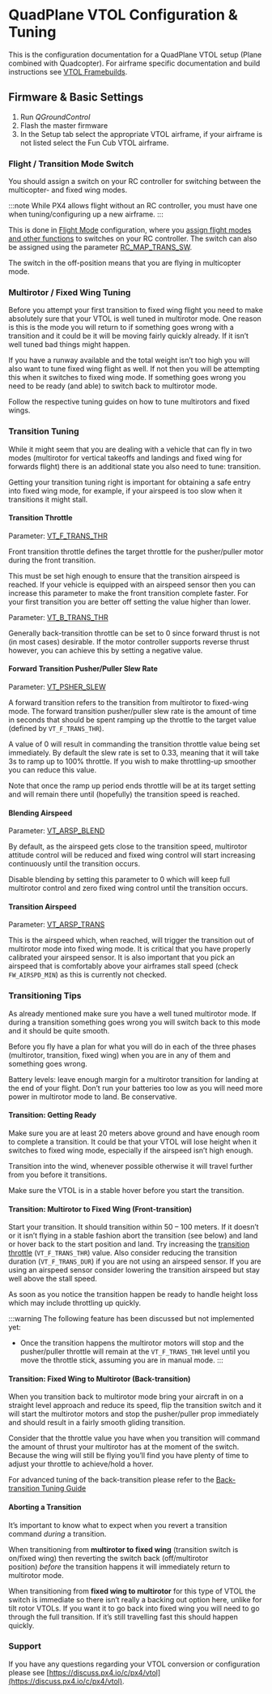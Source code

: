 # QuadPlane VTOL Configuration & Tuning

This is the configuration documentation for a QuadPlane VTOL setup (Plane combined with Quadcopter).
For airframe specific documentation and build instructions see [VTOL Framebuilds](../frames_vtol/README.md).

## Firmware & Basic Settings

1. Run *QGroundControl*
2. Flash the master firmware
3. In the Setup tab select the appropriate VTOL airframe, if your airframe is not listed select the Fun Cub VTOL airframe.


### Flight / Transition Mode Switch

You should assign a switch on your RC controller for switching between the multicopter- and fixed wing modes.

:::note
While PX4 allows flight without an RC controller, you must have one when tuning/configuring up a new airframe.
:::

This is done in [Flight Mode](../config/flight_mode.md) configuration, where you [assign flight modes and other functions](../config/flight_mode.md#what-flight-modes-and-switches-should-i-set) to switches on your RC controller.
The switch can also be assigned using the parameter [RC_MAP_TRANS_SW](../advanced_config/parameter_reference.md#RC_MAP_TRANS_SW).

The switch in the off-position means that you are flying in multicopter mode.


### Multirotor / Fixed Wing Tuning

Before you attempt your first transition to fixed wing flight you need to make absolutely sure that your VTOL is well tuned in multirotor mode.
One reason is this is the mode you will return to if something goes wrong with a transition and it could be it will be moving fairly quickly already.
If it isn’t well tuned bad things might happen.

If you have a runway available and the total weight isn’t too high you will also want to tune fixed wing flight as well.
If not then you will be attempting this when it switches to fixed wing mode.
If something goes wrong you need to be ready (and able) to switch back to multirotor mode.

Follow the respective tuning guides on how to tune multirotors and fixed wings.


### Transition Tuning

While it might seem that you are dealing with a vehicle that can fly in two modes (multirotor for vertical takeoffs and landings and fixed wing for forwards flight) there is an additional state you also need to tune: transition.

Getting your transition tuning right is important for obtaining a safe entry into fixed wing mode, for example, if your airspeed is too slow when it transitions it might stall.

#### Transition Throttle

Parameter: [VT_F_TRANS_THR](../advanced_config/parameter_reference.md#VT_F_TRANS_THR)

Front transition throttle defines the target throttle for the pusher/puller motor during the front transition.

This must be set high enough to ensure that the transition airspeed is reached.
If your vehicle is equipped with an airspeed sensor then you can increase this parameter to make the front transition complete faster.
For your first transition you are better off setting the value higher than lower.

Parameter: [VT_B_TRANS_THR](../advanced_config/parameter_reference.md#VT_B_TRANS_THR)

Generally back-transition throttle can be set to 0 since forward thrust is not (in most cases) desirable.
If the motor controller supports reverse thrust however, you can achieve this by setting a negative value.

#### Forward Transition Pusher/Puller Slew Rate

Parameter: [VT_PSHER_SLEW](../advanced_config/parameter_reference.md#VT_PSHER_SLEW)

A forward transition refers to the transition from multirotor to fixed-wing mode.
The forward transition pusher/puller slew rate is the amount of time in seconds that should be spent ramping up the throttle to the target value (defined by `VT_F_TRANS_THR`).

A value of 0 will result in commanding the transition throttle value being set immediately.
By default the slew rate is set to 0.33, meaning that it will take 3s to ramp up to 100% throttle.
If you wish to make throttling-up smoother you can reduce this value.


Note that once the ramp up period ends throttle will be at its target setting and will remain there until (hopefully) the transition speed is reached.


#### Blending Airspeed

Parameter: [VT_ARSP_BLEND](../advanced_config/parameter_reference.md#VT_ARSP_BLEND)

By default, as the airspeed gets close to the transition speed, multirotor attitude control will be reduced and fixed wing control will start increasing continuously until the transition occurs.

Disable blending by setting this parameter to 0 which will keep full multirotor control and zero fixed wing control until the transition occurs.


#### Transition Airspeed

Parameter: [VT_ARSP_TRANS](../advanced_config/parameter_reference.md#VT_ARSP_TRANS)

This is the airspeed which, when reached, will trigger the transition out of multirotor mode into fixed wing mode.
It is critical that you have properly calibrated your airspeed sensor.
It is also important that you pick an airspeed that is comfortably above your airframes stall speed (check `FW_AIRSPD_MIN`) as this is currently not checked.

### Transitioning Tips

As already mentioned make sure you have a well tuned multirotor mode.
If during a transition something goes wrong you will switch back to this mode and it should be quite smooth.

Before you fly have a plan for what you will do in each of the three phases (multirotor, transition, fixed wing) when you are in any of them and something goes wrong.

Battery levels: leave enough margin for a multirotor transition for landing at the end of your flight.
Don’t run your batteries too low as you will need more power in multirotor mode to land.
Be conservative.

#### Transition: Getting Ready

Make sure you are at least 20 meters above ground and have enough room to complete a transition.
It could be that your VTOL will lose height when it switches to fixed wing mode, especially if the airspeed isn’t high enough.

Transition into the wind, whenever possible otherwise it will travel further from you before it transitions.

Make sure the VTOL is in a stable hover before you start the transition.


#### Transition: Multirotor to Fixed Wing (Front-transition)

Start your transition.
It should transition within 50 – 100 meters.
If it doesn’t or it isn’t flying in a stable fashion abort the transition (see below) and land or hover back to the start position and land.
Try increasing the [transition throttle](#transition-throttle) (`VT_F_TRANS_THR`) value.
Also consider reducing the transition duration (`VT_F_TRANS_DUR`) if you are not using an airspeed sensor.
If you are using an airspeed sensor consider lowering the transition airspeed but stay well above the stall speed.

As soon as you notice the transition happen be ready to handle height loss which may include throttling up quickly.

:::warning
The following feature has been discussed but not implemented yet: 
- Once the transition happens the multirotor motors will stop and the pusher/puller throttle will remain at the `VT_F_TRANS_THR` level until you move the throttle stick, assuming you are in manual mode.
:::

#### Transition: Fixed Wing to Multirotor (Back-transition)

When you transition back to multirotor mode bring your aircraft in on a straight level approach and reduce its speed, flip the transition switch and it will start the multirotor motors and stop the pusher/puller prop immediately and should result in a fairly smooth gliding transition.

Consider that the throttle value you have when you transition will command the amount of thrust your multirotor has at the moment of the switch.
Because the wing will still be flying you’ll find you have plenty of time to adjust your throttle to achieve/hold a hover.

For advanced tuning of the back-transition please refer to the [Back-transition Tuning Guide](vtol_back_transition_tuning.md)

#### Aborting a Transition

It’s important to know what to expect when you revert a transition command *during* a transition.

When transitioning from **multirotor to fixed wing** (transition switch is on/fixed wing) then reverting the switch back (off/multirotor position) *before* the transition happens it will immediately return to multirotor mode.

When transitioning from **fixed wing to multirotor** for this type of VTOL the switch is immediate so there isn’t really a backing out option here, unlike for tilt rotor VTOLs.
If you want it to go back into fixed wing you will need to go through the full transition.
If it’s still travelling fast this should happen quickly.


### Support

If you have any questions regarding your VTOL conversion or configuration please see [https://discuss.px4.io/c/px4/vtol](https://discuss.px4.io/c/px4/vtol).
